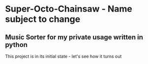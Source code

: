 # Super-Octo-Chainsaw - Name subject to change

## Music Sorter for my private usage written in python

This project is in its initial state - let's see how it turns out
